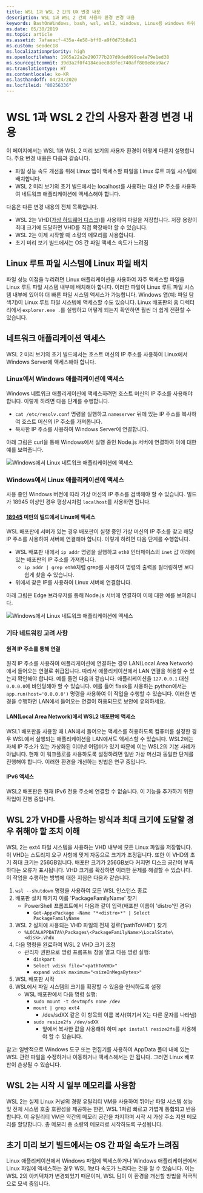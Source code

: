 ```yaml
---
title: WSL 1과 WSL 2 간의 UX 변경 내용
description: WSL 1과 WSL 2 간의 사용자 환경 변경 내용
keywords: BashOnWindows, bash, wsl, wsl2, windows, Linux용 windows 하위 시스템, windows 하위 시스템, ubuntu, debian, suse, windows 10
ms.date: 05/30/2019
ms.topic: article
ms.assetid: 7afaeacf-435a-4e58-bff0-a9f0d75b8a51
ms.custom: seodec18
ms.localizationpriority: high
ms.openlocfilehash: 1965a22a2e290777b207d9ded099ce4a79e1ed38
ms.sourcegitcommit: 39d3a2f0f4184eaec8d8fec740aff800e8ea9ac7
ms.translationtype: HT
ms.contentlocale: ko-KR
ms.lasthandoff: 04/24/2020
ms.locfileid: "80256336"
---
```

# <a name="user-experience-changes-between-wsl-1-and-wsl-2"></a>WSL 1과 WSL 2 간의 사용자 환경 변경 내용

이 페이지에서는 WSL 1과 WSL 2 미리 보기의 사용자 환경이 어떻게 다른지 설명합니다. 주요 변경 내용은 다음과 같습니다.

- 파일 성능 속도 개선을 위해 Linux 앱이 액세스할 파일을 Linux 루트 파일 시스템에 배치합니다.
- WSL 2 미리 보기의 초기 빌드에서는 localhost를 사용하는 대신 IP 주소를 사용하여 네트워크 애플리케이션에 액세스해야 합니다.

다음은 다른 변경 내용의 전체 목록입니다.

- WSL 2는 VHD([가상 하드웨어 디스크](https://en.wikipedia.org/wiki/VHD_(file_format)))를 사용하여 파일을 저장합니다. 저장 용량이 최대 크기에 도달하면 VHD를 직접 확장해야 할 수 있습니다.
- WSL 2는 이제 시작할 때 소량의 메모리를 사용합니다.
- 초기 미리 보기 빌드에서는 OS 간 파일 액세스 속도가 느려짐

## <a name="place-your-linux-files-in-your-linux-root-file-system"></a>Linux 루트 파일 시스템에 Linux 파일 배치
파일 성능 이점을 누리려면 Linux 애플리케이션을 사용하여 자주 액세스할 파일을 Linux 루트 파일 시스템 내부에 배치해야 합니다. 이러한 파일이 Linux 루트 파일 시스템 내부에 있어야 더 빠른 파일 시스템 액세스가 가능합니다. Windows 앱(예: 파일 탐색기)이 Linux 루트 파일 시스템에 액세스할 수도 있습니다. Linux 배포판의 홈 디렉터리에서 `explorer.exe .`를 실행하고 어떻게 되는지 확인하면 훨씬 더 쉽게 전환할 수 있습니다. 

## <a name="accessing-network-applications"></a>네트워크 애플리케이션 액세스
WSL 2 미리 보기의 초기 빌드에서는 호스트 머신의 IP 주소를 사용하여 Linux에서 Windows Server에 액세스해야 합니다.

### <a name="accessing-windows-applications-from-linux"></a>Linux에서 Windows 애플리케이션에 액세스
Windows 네트워크 애플리케이션에 액세스하려면 호스트 머신의 IP 주소를 사용해야 합니다. 이렇게 하려면 다음 단계를 수행합니다.

- `cat /etc/resolv.conf` 명령을 실행하고 `nameserver` 뒤에 있는 IP 주소를 복사하여 호스트 머신의 IP 주소를 가져옵니다. 
- 복사한 IP 주소를 사용하여 Windows Server에 연결합니다.

아래 그림은 curl을 통해 Windows에서 실행 중인 Node.js 서버에 연결하여 이에 대한 예를 보여줍니다. 

![Windows에서 Linux 네트워크 애플리케이션에 액세스](media/wsl2-network-l2w.png)

### <a name="accessing-linux-applications-from-windows"></a>Windows에서 Linux 애플리케이션에 액세스

사용 중인 Windows 버전에 따라 가상 머신의 IP 주소를 검색해야 할 수 있습니다. 빌드가 18945 이상인 경우 평상시처럼 `localhost`를 사용하면 됩니다. 

#### <a name="accessing-linux-on-builds-lower-than-18945"></a>[18945](https://blogs.windows.com/windowsexperience/2019/07/26/announcing-windows-10-insider-preview-build-18945/) 미만의 빌드에서 Linux에 액세스

WSL 배포판에 서버가 있는 경우 배포판이 실행 중인 가상 머신의 IP 주소를 찾고 해당 IP 주소를 사용하여 서버에 연결해야 합니다. 이렇게 하려면 다음 단계를 수행합니다.

- WSL 배포판 내에서 `ip addr` 명령을 실행하고 `eth0` 인터페이스의 `inet` 값 아래에 있는 배포판의 IP 주소를 가져옵니다.
   - `ip addr | grep eth0`처럼 grep를 사용하여 명령의 출력을 필터링하면 보다 쉽게 찾을 수 있습니다.
- 위에서 찾은 IP를 사용하여 Linux 서버에 연결합니다.

아래 그림은 Edge 브라우저를 통해 Node.js 서버에 연결하여 이에 대한 예를 보여줍니다.

![Windows에서 Linux 네트워크 애플리케이션에 액세스](media/wsl2-network-w2l.jpg)

### <a name="other-networking-considerations"></a>기타 네트워킹 고려 사항

#### <a name="connecting-via-remote-ip-addresses"></a>원격 IP 주소를 통해 연결

원격 IP 주소를 사용하여 애플리케이션에 연결하는 경우 LAN(Local Area Network)에서 들어오는 연결로 취급됩니다. 따라서 애플리케이션에서 LAN 연결을 허용할 수 있는지 확인해야 합니다. 예를 들면 다음과 같습니다. 애플리케이션을 `127.0.0.1` 대신 `0.0.0.0`에 바인딩해야 할 수 있습니다. 예를 들어 flask를 사용하는 python에서는 `app.run(host='0.0.0.0')` 명령을 사용하여 이 작업을 수행할 수 있습니다. 이러한 변경을 수행하면 LAN에서 들어오는 연결이 허용되므로 보안에 유의하세요. 

#### <a name="accessing-a-wsl2-distro-from-your-local-area-network-lan"></a>LAN(Local Area Network)에서 WSL2 배포판에 액세스

WSL1 배포판을 사용할 때 LAN에서 들어오는 액세스를 허용하도록 컴퓨터를 설정한 경우 WSL에서 실행되는 애플리케이션을 LAN에서도 액세스할 수 있습니다. WSL2에는 자체 IP 주소가 있는 가상화된 이더넷 어댑터가 있기 때문에 이는 WSL2의 기본 사례가 아닙니다. 현재 이 워크플로를 사용하도록 설정하려면 일반 가상 머신과 동일한 단계를 진행해야 합니다. 이러한 환경을 개선하는 방법은 연구 중입니다.

#### <a name="ipv6-access"></a>IPv6 액세스

WSL2 배포판은 현재 IPv6 전용 주소에 연결할 수 없습니다. 이 기능을 추가하기 위한 작업이 진행 중입니다.

## <a name="understanding-wsl-2-uses-a-vhd-and-what-to-do-if-you-reach-its-max-size"></a>WSL 2가 VHD를 사용하는 방식과 최대 크기에 도달할 경우 취해야 할 조치 이해
WSL 2는 ext4 파일 시스템을 사용하는 VHD 내부에 모든 Linux 파일을 저장합니다. 이 VHD는 스토리지 요구 사항에 맞게 자동으로 크기가 조정됩니다. 또한 이 VHD의 초기 최대 크기는 256GB입니다. 배포판 크기가 256GB보다 커지면 디스크 공간이 부족하다는 오류가 표시됩니다. VHD 크기를 확장하면 이러한 문제를 해결할 수 있습니다. 이 작업을 수행하는 방법에 대한 지침은 다음과 같습니다.

1. `wsl --shutdown` 명령을 사용하여 모든 WSL 인스턴스 종료
2. 배포판 설치 패키지 이름 'PackageFamilyName' 찾기
   - PowerShell 프롬프트에서 다음과 같이 입력(배포판 이름이 'distro'인 경우)
      - `Get-AppxPackage -Name "*<distro>*" | Select PackageFamilyName`
3. WSL 2 설치에 사용되는 VHD 파일의 전체 경로('pathToVHD') 찾기
     - `%LOCALAPPDATA%\Packages\<PackageFamilyName>\LocalState\<disk>.vhdx`
4. 다음 명령을 완료하여 WSL 2 VHD 크기 조정
   - 관리자 권한으로 명령 프롬프트 창을 열고 다음 명령 실행:
      - `diskpart`
      - `Select vdisk file="<pathToVHD>"`
      - `expand vdisk maximum="<sizeInMegaBytes>"`
5. WSL 배포판 시작
6. WSL에서 파일 시스템의 크기를 확장할 수 있음을 인식하도록 설정
   - WSL 배포판에서 다음 명령 실행:
      - `sudo mount -t devtmpfs none /dev`
      - `mount | grep ext4`
         - /dev/sdXX 같은 이 항목의 이름 복사(여기서 X는 다른 문자를 나타냄)
      - `sudo resize2fs /dev/sdXX`
         - 앞에서 복사한 값을 사용해야 하며 `apt install resize2fs`를 사용해야 할 수 있습니다.

참고: 일반적으로 Windows 도구 또는 편집기를 사용하여 AppData 폴더 내에 있는 WSL 관련 파일을 수정하거나 이동하거나 액세스해서는 안 됩니다. 그러면 Linux 배포판이 손상될 수 있습니다.

## <a name="wsl-2-will-use-some-memory-on-startup"></a>WSL 2는 시작 시 일부 메모리를 사용함
WSL 2는 실제 Linux 커널의 경량 유틸리티 VM을 사용하여 뛰어난 파일 시스템 성능 및 전체 시스템 호출 호환성을 제공하는 한편, WSL 1처럼 빠르고 가볍게 통합되고 반응합니다. 이 유틸리티 VM은 약간의 메모리 공간을 차지하며 시작 시 가상 주소 지원 메모리를 할당합니다. 총 메모리 중 소량의 메모리로 시작하도록 구성됩니다.

## <a name="cross-os-file-speed-will-be-slower-in-initial-preview-builds"></a>초기 미리 보기 빌드에서는 OS 간 파일 속도가 느려짐
Linux 애플리케이션에서 Windows 파일에 액세스하거나 Windows 애플리케이션에서 Linux 파일에 액세스하는 경우 WSL 1보다 속도가 느리다는 것을 알 수 있습니다. 이는 WSL 2의 아키텍처가 변경되었기 때문이며, WSL 팀이 이 환경을 개선할 방법을 적극적으로 모색 중입니다.
